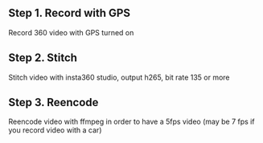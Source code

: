 

## Step 1. Record with GPS

Record 360 video with GPS turned on


## Step 2. Stitch

Stitch video with insta360 studio, output h265, bit rate 135 or more

## Step 3. Reencode

Reencode video with ffmpeg in order to have a 5fps video (may be 7 fps if you record video with a car)

